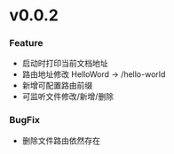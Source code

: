 # v0.0.2

### Feature

* 启动时打印当前文档地址
* 路由地址修改 HelloWord -> /hello-world
* 新增可配置路由前缀
* 可监听文件修改/新增/删除

### BugFix

* 删除文件路由依然存在
